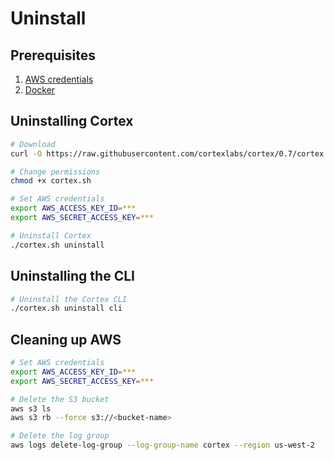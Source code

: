 # Uninstall

## Prerequisites

1. [AWS credentials](aws.md)
2. [Docker](https://docs.docker.com/install)

## Uninstalling Cortex

<!-- CORTEX_VERSION_MINOR -->

```bash
# Download
curl -O https://raw.githubusercontent.com/cortexlabs/cortex/0.7/cortex.sh

# Change permissions
chmod +x cortex.sh

# Set AWS credentials
export AWS_ACCESS_KEY_ID=***
export AWS_SECRET_ACCESS_KEY=***

# Uninstall Cortex
./cortex.sh uninstall
```

## Uninstalling the CLI

```bash
# Uninstall the Cortex CLI
./cortex.sh uninstall cli
```

## Cleaning up AWS

```bash
# Set AWS credentials
export AWS_ACCESS_KEY_ID=***
export AWS_SECRET_ACCESS_KEY=***

# Delete the S3 bucket
aws s3 ls
aws s3 rb --force s3://<bucket-name>

# Delete the log group
aws logs delete-log-group --log-group-name cortex --region us-west-2
```
